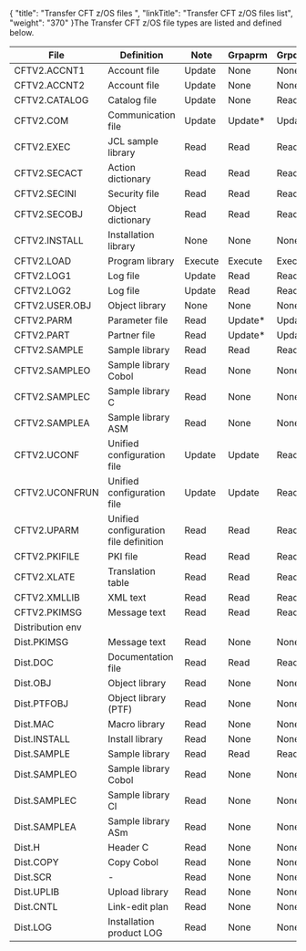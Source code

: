 {
    "title": "Transfer CFT z/OS files ",
    "linkTitle": "Transfer CFT z/OS files list",
    "weight": "370"
}The Transfer CFT z/OS file types are listed and defined below.


| File  | Definition  | Note  | Grpaprm  | Grpdesk  | Grptrf  |
| --- | --- | --- | --- | --- | --- |
| CFTV2.ACCNT1 | Account file | Update | None | None | None |
| CFTV2.ACCNT2 | Account file | Update | None | None | None |
| CFTV2.CATALOG | Catalog file | Update | None | Read* | Read* |
| CFTV2.COM | Communication file | Update | Update* | Update* | Update* |
| CFTV2.EXEC | JCL sample library | Read | Read | Read | Read |
| CFTV2.SECACT | Action dictionary | Read | Read | Read | Read |
| CFTV2.SECINI | Security file | Read | Read | Read | Read |
| CFTV2.SECOBJ | Object dictionary | Read | Read | Read | Read |
| CFTV2.INSTALL | Installation library | None | None | None | None |
| CFTV2.LOAD | Program library | Execute | Execute | Execute | Execute |
| CFTV2.LOG1 | Log file | Update | Read | Read | Read |
| CFTV2.LOG2 | Log file | Update | Read | Read | Read |
| CFTV2.USER.OBJ | Object library | None | None | None | None |
| CFTV2.PARM | Parameter file | Read | Update* | Update* | None |
| CFTV2.PART | Partner file | Read | Update* | Update* | None |
| CFTV2.SAMPLE | Sample library | Read | Read | Read | Read |
| CFTV2.SAMPLEO | Sample library Cobol | Read | None | None | None |
| CFTV2.SAMPLEC | Sample library C | Read | None | None | None |
| CFTV2.SAMPLEA | Sample library ASM | Read | None | None | None |
| CFTV2.UCONF | Unified configuration file | Update | Update | Read | Read |
| CFTV2.UCONFRUN  | Unified configuration file  | Update  | Update  | Read  | Read  |
| CFTV2.UPARM | Unified configuration file definition | Read | Read | Read | Read |
| CFTV2.PKIFILE | PKI file | Read | Read | Read | Read |
| CFTV2.XLATE | Translation table | Read | Read | Read | Read |
| CFTV2.XMLLIB | XML text | Read | Read | Read | Read |
| CFTV2.PKIMSG | Message text | Read | Read | Read | Read |
| Distribution env |   |   |   |   |   |
| Dist.PKIMSG  | Message text  | Read | None | None | None |
| Dist.DOC | Documentation file | Read | Read | Read | Read |
| Dist.OBJ | Object library | Read | None | None | None |
| Dist.PTFOBJ | Object library (PTF) | Read | None | None | None |
| Dist.MAC | Macro library | Read | None | None | None |
| Dist.INSTALL | Install library | Read | None | None | None |
| Dist.SAMPLE | Sample library | Read | Read | Read | Read |
| Dist.SAMPLEO | Sample library Cobol | Read | None | None | None |
| Dist.SAMPLEC | Sample library Cl | Read | None | None | None |
| Dist.SAMPLEA | Sample library ASm | Read | None | None | None |
| Dist.H | Header C | Read | None | None | None |
| Dist.COPY | Copy Cobol | Read | None | None | None |
| Dist.SCR | - | Read | None | None | None |
| Dist.UPLIB | Upload library | Read | None | None | None |
| Dist.CNTL | Link-edit plan | Read | None | None | None |
| Dist.LOG | Installation product LOG | Read | None | None | None |


